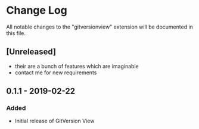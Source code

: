 # Change Log
All notable changes to the "gitversionview" extension will be documented in this file.

## [Unreleased]
- their are a bunch of features which are imaginable
- contact me for new requirements


## 0.1.1 - 2019-02-22
### Added
- Initial release of GitVersion View